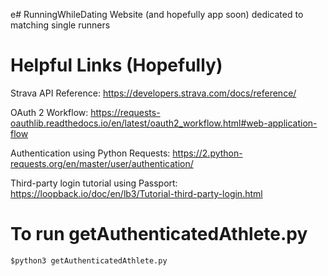 e# RunningWhileDating
Website (and hopefully app soon) dedicated to matching single runners

# Helpful Links (Hopefully)
Strava API Reference: https://developers.strava.com/docs/reference/

OAuth 2 Workflow: https://requests-oauthlib.readthedocs.io/en/latest/oauth2_workflow.html#web-application-flow

Authentication using Python Requests: https://2.python-requests.org/en/master/user/authentication/ 

Third-party login tutorial using Passport: https://loopback.io/doc/en/lb3/Tutorial-third-party-login.html

# To run getAuthenticatedAthlete.py
```
$python3 getAuthenticatedAthlete.py
```
